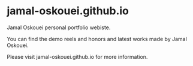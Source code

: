 # jamal-oskouei.github.io
Jamal Oskouei personal portfolio webiste.

You can find the demo reels and honors and latest works made by Jamal Oskouei.

Please visit jamal-oskouei.github.io for more information.
